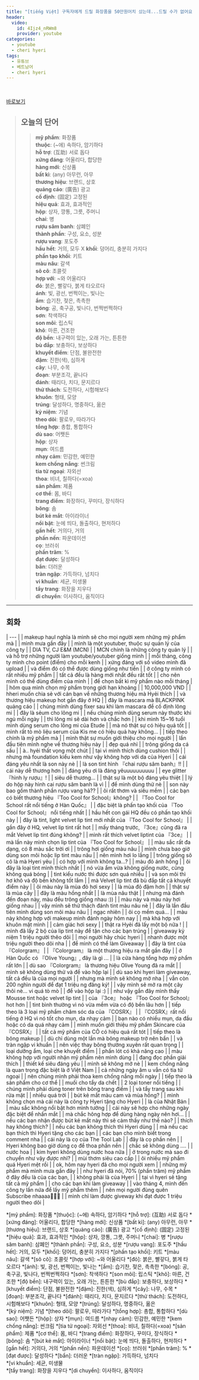 ```yaml
---
title: "[tiếng Việt] 구독자에게 드릴 화장품을 50만원어치 샀는데...드릴 수가 없어요!?"
header:
  video:
    id: 4Ijz4_nRWm8
    provider: youtube
categories:
  - youtube
  - cheri hyeri
tags:
  - 유튜브
  - 베트남어
  - cheri hyeri
---
```


<br>

[바로보기](https://www.youtube.com/watch?v=4Ijz4_nRWm8)

> ## **오늘의 단어**
>> **mỹ phẩm**: 화장품  
>> **thuộc**: (~에) 속하다, 암기하다  
>> **hỗ trợ**: (互助) 서로 돕다  
>> **xứng đáng**: 어울리다, 합당한  
>> **hàng mới**: 신상품  
>> **bất kì**: (any) 아무런, 아무  
>> **thương hiệu**: 브랜드, 상호  
>> **quảng cáo**: (廣告) 광고  
>> **cố định**: (固定) 고정된  
>> **hiệu quả**: 효과, 효과적인  
>> **hộp**: 상자, 깡통, 그릇, 주머니  
>> **chai**: 병  
>> **rượu sâm banh**: 삼폐인  
>> **thành phần**: 구성, 요소, 성분  
>> **rượu vang**: 포도주  
>> **hầu hết**: 거의, 모두  X
>> **khối**: 덩어리, 충분히 가지다  
>> **phấn tạo khối**: 키트  
>> **màu nâu**: 갈색  
>> **sô cô**: 초콜릿  
>> **hợp với**: ~와 어울리다  
>> **đỏ**: 붉은, 빨갛다, 붉게 타오르다  
>> **ánh**: 빛, 광선, 번쩍이는, 빛나는  
>> **ẩm**: 습기찬, 젖은, 촉촉한  
>> **bóng**: 공, 축구공, 빛나다, 번쩍번쩍하다  
>> **sơn**: 착색하다  
>> **son môi**: 립스틱  
>> **khô**: 마른, 건조한  
>> **độ bền**: 내구력이 있는, 오래 가는, 튼튼한  
>> **bù đắp**: 보충하다, 보상하다  
>> **khuyết điểm**: 단점, 불완전한  
>> **đậm**: 진한(색), 심하게  
>> **cây**: 나무, 수목  
>> **đoạn**: 부분조각, 끝나다  
>> **đánh**: 때리다, 치다, 문지르다  
>> **thử thách**: 도전하다, 시험해보다  
>> **khuôn**: 형태, 모양  
>> **trúng**: 달성하다, 명중하다, 옮은    
>> **kỷ niệm**: 기념  
>> **theo dõi**: 팔로우, 따라가다  
>> **tổng hợp**: 총합, 통합하다  
>> **dù sao**: 어쨋든  
>> **hộp**: 상자  
>> **mụn**: 여드름  
>> **nhạy cảm**: 민감한, 예민한  
>> **kem chống nắng**: 썬크림  
>> **tia tử ngoại**: 자외선  
>> **thoa**: 비녀, 칠하다(=xoa)  
>> **sản phẩm**: 제품  
>> **cơ thể**: 몸, 바디  
>> **trang điểm**: 화장하다, 꾸미다, 장식하다  
>> **bông**: 솜  
>> **bút kẻ mắt**: 아이라이너  
>> **nổi bật**: 눈에 띄다, 돌출하다, 현저하다  
>> **gần hết**: 거의다, 거의  
>> **phấn nền**: 파운데이션  
>> **cọ**: 브러쉬  
>> **phần trăm**: %  
>> **đạt được**: 달성하다  
>> **bẩn**: 더러운  
>> **tràn ngập**: 가득하다, 넘치다  
>> **vi khuẩn**: 세균, 미생물  
>> **tẩy trang**: 화장을 지우다  
>> **di chuyển**: 이사하다, 움직이다  
---

## 회화

| --- |
| makeup haul nghĩa là mình sẽ cho mọi người xem những mỹ phẩm mà |
| mình mưa gần đây |
| mình là một youtuber, thuộc sự quản lý của công ty |
| DIA TV, CJ E&M (MCN) |
| MCN chính là những công ty quản lý |
| và hỗ trợ những người làm youtube/youtuber giống mình |
| mỗi tháng, công ty mình cho point (điểm) cho mỗi kenh |
| xứng đáng với số video mình đã upload |
| và điểm đó có thể được dùng giống như tiền |
| ở công ty mình có rất nhiều mỹ phẩm |
| tất cả đều là hàng mới nhất đều rất tốt |
| cho nên mình có thể dùng điểm của mình |
| để chọn bất kì mỹ phẩm nào mỗi tháng |
| hôm qua mình chọn mỹ phẩm trong giới hạn khoảng |
| 10,000,000 VND |
| hheri muốn chia sẻ với cán bạn về những thương hiệu mà Hyẻi thích |
| và thương hiệu makeup hot gần đây ở HQ |
| đây là mascara mà BLACKPINK quảng cáo |
| chúng mình dùng fixer sau khi làm mascara để cố định lông mi |
| đây là sẻum cho lông mi |
| nếu chúng mình dùng serum này thước khi ngủ mỗi ngày |
| thì lông mi sẽ dài hơn và chắc hơn |
| khi mình 15~16 tuổi mình dùng serum cho lông mi của Etude |
| mà nó thật sự có hiệu quả tốt |
| mình rất tò mò liệu serum của Kis me có hiệu quả hay không... |
| tiếp theo chính là mỹ phẩm mà |
| mình thật sự muốn giới thiệu cho mọi người |
| lần đầu tiên mình nghe về thương hiệu này |
| đẹp quá nhỉ |
| trông giống da cá sấu |
| à.. hyẻi thất vọng một chút |
| tại vì mình thích dùng cushion thôi |
| nhưng mà foundation kiểu kem như vậy không hợp với da của Hyeri |
| cái đáng yêu nhất là son này nè |
| là son tint hình 『chai rượu sâm banh』!! |
| cái này dễ thương hơn |
| đáng yêu ơi là đáng yêuuuuuuuuuu |
| eye glitter 『hình ly rượu』! |
| siêu dễ thương... |
| thật sự là một bộ đáng yêu thiệt |
| lý do hộp này hình cai rượu sâm banh là vì |
| để mình dùng thử nè |
| son này bao gồm thành phần rượu vang hả?? |
| ôi rất thơm và siêu mềm |
| các bạn có biết thương hiệu 『Too Cool for School』không? |
| 『Too Cool for School rất nổi tiếng ở Hàn Quốc』 |
| đặc biệt là phấn tạo khối của 『Too Cool for School』 nổi tiếng nhất |
| hầu hết con gái HQ đều có phấn tạo khối này |
| đây là tint, light velvet lip tint mới nhất của 『Too Cool for School』 |
| gần đây ở HQ, velvet lip tint rất hot |
| mấy tháng trước, 『3ce』cũng đã ra mắt Velvet lip tint đúng không? |
| mình rất thích velvet liptint của 『3ce』 |
| mà lần này mình chọn lip tint của 『Too Cool for School』 |
| màu sắc rất đa dạng, có 8 màu sắc trời ơi |
| trông hơi giống màu nâu |
| mình chưa bao giờ dùng son môi hoặc lip tint màu nâu |
| nên mình hơi lo lắng |
| trông giống sô cô là mà Hyeri yêu |
| có hợp với mình không ta...? |
| màu đỏ ánh hồng |
| ôi đây là loại tint mình thích nhất |
| nó vừa ẩm vừa không giống nước, cũng không quá bóng |
| tint kiểu nước thì được sơn quá nhiều |
| và son môi thì hơ khô và độ bền không tốt lắm |
| mà Velvet lip tint đã bù đắp tất cả khuyết điểm này |
| ôi màu này là mùa đỏ hơi sexy |
| là mùa đỏ đậm hơn |
| thật sự là mùa cây |
| đây là màu hồng nhất |
| là mùa nâu thật |
| nhưng mà đánh đến đoạn này, màu đều trông giống nhau :)) |
| màu này và màu này hơi giống nhau |
| vậy mình sẽ thử thách đánh tint màu nâu nè |
| đây là lần đầu tiên mình dùng son môi màu nâu |
| ngạc nhiên |
| ôi cọ mềm quá... |
| màu này không hợp với makeup mình đánh ngày hôm nay |
| mà khá hợp với khuôn mặt mình |
| cảm giác hơi sexy |
| thật ra Hyẻi đã lấy một bộ nữa ! |
| mình đã lấy 2 bộ của lip tint này để tặn cho các bạn trúng |
| giveaway kỷ niệm 1 triệu người thêo dõi |
| mọi người hãy chúc hyeri |
| nhanh được một triệu người theo dõi nha |
| để mình có thể làm Giveaway |
| đây là tint của 『Colorgram』 |
| 『Colorgram』 là một thương hiệu ra mắt gần đây |
| ở Hàn Quốc có 『Olive Young』, đây là gì ... |
| là cửa hàng tổng hợp mỹ phẩm rất lớn |
| dù sao 『Colorgram』 là thương hiệu Olive Young đã ra mắt |
| mình sẽ không dùng thử và để vào hộp lại |
| dù sao khi hyeri làm giveaway, tất cả đều là của mọi người |
| nhưng mà mình sẽ không mở nha |
| vẫn còn 200 nghìn người để đạt 1 triệu ng đăng ký! |
| vậy mình sẽ mở ra một cây thôi nè... vi quá tò mò |
| để vào hộp lại :) |
| như vậy gần đây mình thấy Mousse tint hoặc velvet lip tint |
| của 『3ce』 hoặc 『Too Cool for School』hot hơn |
| tint bình thường vì nó vừa mềm vừa có độ bền lâu hơn |
| tiếp theo là 3 loại mỹ phẩm chăm sóc da của 『COSRX』 |
| 『COSRX』rất nổi tiếng ở HQ vì nó tốt cho mụn, da nhạy cảm |
| bạn nào có nhiều mụn, da đầu hoặc có da quá nhạy cảm |
| mình muốn giới thiệu mỹ phẩm Skincare của 『COSRX』 |
| tất cả mỹ phẩm của CÕ có hiệu quả rất tót |
| tiếp theo là bông makeup |
| dù chỉ dùng một lần mà bông makeup trở nên bẩn |
| và tràn ngập vi khuẩn |
| nên việc thay bông thường xuyên rất quan trọng |
| loại dưỡng ẩm, loại che khuyết điểm |
| phấn lót có khả năng cao |
| màu không hợp với người nhận mỹ phẩm nên mình dùng |
| đang đọc phần giải thích |
| thiết kế siêu đáng yêu |
| mình sẽ không mở nè |
| kem chống nắng là quan trọng đặc biệt là ở Việt Nam |
| cả những ngày ăm u vẫn có tia tử ngoại |
| nên chúng mình phải thoa kem chống nắng mỗi ngày |
| tiếp theo là sản phẩm cho cơ thể |
| muối cho tẩy da chết |
| 2 loại toner nổi tiếng |
| chúng mình phải dùng toner trên bông trang điểm |
| và tẩy trang sau khi rửa mặt |
| nhiều quá trời |
| bút kẻ mắt màu cam và mùa hồng? |
| mình không chọn mà cái này là công ty Hyeri tặng cho Hyeri |
| là của Nhật Bản |
| màu sắc không nổi bật hơn mình tưởng |
| cái này sẽ hợp cho những ngày đặc biệt để nhấn mắt |
| mà chắc hông hợp để dùng hàng ngày nên hơi... |
| nếu các bạn nhận được bút kẻ mắt này thì sẽ cảm thấy như thế nào? |
| thích hay không thích? |
| nếu các bạn không thích thì Hyeri dùng |
| mà nếu cạc bạn thích thì Hyeri tặng cho các bạn |
| các bạn cho mình biết trong comment nha |
| cái này là cọ của The Tool Lab |
| đây là cọ phần nên |
| Hyeri không bao giờ dùng cọ để thoa phần nền |
| chắc sẽ không dùng .... |
| nước hoa |
| kim hyeri không dùng nước hoa nữa |
| ở trong nước mà sao đi chuyển như vậy được nhỉ? |
| mùi thơm siêu cao cấp |
| ôi nhiều mỹ phẩm quá Hyeri mệt rồi |
| ok, hôm nay hyeri đã cho mọi người xem |
| những mỹ phẩm mà mình mưa gần đây |
| như hyeri đã nói, 70% (phần trăm) mỹ phẩm ở đây đều là của các bạn, |
| không phải là của Hyeri |
| tại vì hyeri sẽ tặng tất cả mỹ phẩm |
| cho các bạn khi làm giveaway |
| vào tháng 4, mình đến công ty lần nứa để lấy mỹ phẩm thêm |
| nên mọi người đùng quên Subscribe nhaaaa💛💛💛 |
| mình chỉ làm được giveway khi đạt được 1 triệu người theo dõi |


*[mỹ phẩm]: 화장품
*[thuộc]: (~에) 속하다, 암기하다
*[hỗ trợ]: (互助) 서로 돕다
*[xứng đáng]: 어울리다, 합당한
*[hàng mới]: 신상품
*[bất kì]: (any) 아무런, 아무
*[thương hiệu]: 브랜드, 상호
*[quảng cáo]: (廣告) 광고
*[cố định]: (固定) 고정된
*[hiệu quả]: 효과, 효과적인
*[hộp]: 상자, 깡통, 그릇, 주머니
*[chai]: 병
*[rượu sâm banh]: 삼폐인
*[thành phần]: 구성, 요소, 성분
*[rượu vang]: 포도주
*[hầu hết]: 거의, 모두 
*[khối]: 덩어리, 충분히 가지다
*[phấn tạo khối]: 키트
*[màu nâu]: 갈색
*[sô cô]: 초콜릿
*[hợp với]: ~와 어울리다
*[đỏ]: 붉은, 빨갛다, 붉게 타오르다
*[ánh]: 빛, 광선, 번쩍이는, 빛나는
*[ẩm]: 습기찬, 젖은, 촉촉한
*[bóng]: 공, 축구공, 빛나다, 번쩍번쩍하다
*[sơn]: 착색하다
*[son môi]: 립스틱
*[khô]: 마른, 건조한
*[độ bền]: 내구력이 있는, 오래 가는, 튼튼한
*[bù đắp]: 보충하다, 보상하다
*[khuyết điểm]: 단점, 불완전한
*[đậm]: 진한(색), 심하게
*[cây]: 나무, 수목
*[đoạn]: 부분조각, 끝나다
*[đánh]: 때리다, 치다, 문지르다
*[thử thách]: 도전하다, 시험해보다
*[khuôn]: 형태, 모양
*[trúng]: 달성하다, 명중하다, 옮은  
*[kỷ niệm]: 기념
*[theo dõi]: 팔로우, 따라가다
*[tổng hợp]: 총합, 통합하다
*[dù sao]: 어쨋든
*[hộp]: 상자
*[mụn]: 여드름
*[nhạy cảm]: 민감한, 예민한
*[kem chống nắng]: 썬크림
*[tia tử ngoại]: 자외선
*[thoa]: 비녀, 칠하다(=xoa)
*[sản phẩm]: 제품
*[cơ thể]: 몸, 바디
*[trang điểm]: 화장하다, 꾸미다, 장식하다
*[bông]: 솜
*[bút kẻ mắt]: 아이라이너
*[nổi bật]: 눈에 띄다, 돌출하다, 현저하다
*[gần hết]: 거의다, 거의
*[phấn nền]: 파운데이션
*[cọ]: 브러쉬
*[phần trăm]: %
*[đạt được]: 달성하다
*[bẩn]: 더러운
*[tràn ngập]: 가득하다, 넘치다  
*[vi khuẩn]: 세균, 미생물  
*[tẩy trang]: 화장을 지우다
*[di chuyển]: 이사하다, 움직이다